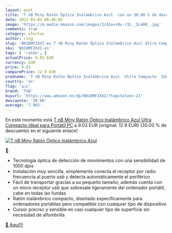 ```yaml
---
layout: post
title: 'T nB Miny Ratón Óptico Inalámbrico Azul  con un 30.00 % de descuento'
date: 2021-03-01 06:48:05
image: 'https://m.media-amazon.com/images/I/41ovrBu-r3L._SL400_.jpg'
comments: true
category: ofertas
author: ring
slug: 'B018MFZXXI-es T nB Miny Ratón Óptico Inalámbrico Azul Ultra Compacto...'
sku: 'B018MFZXXI-es'
tags: [ 'ratón', ]
actualPrice: 9.03 EUR
currency: EUR
price: 9.03
comparePrice: 12.9 EUR
prodname: 'T nB Miny Ratón Óptico Inalámbrico Azul  Ultra Compacto  Ideal para Portátil PC'
country: 'es'
flag: '🇪🇸'
brand: 'TnB'
buyurl: 'https://www.amazon.es/dp/B018MFZXXI/?tag=tolees-21'
descuento: '30.00'
average: '7.965'
---
```


En este momento está [T nB Miny Ratón Óptico Inalámbrico Azul  Ultra Compacto  Ideal para Portátil PC](https://www.amazon.es/dp/B018MFZXXI/?tag=tolees-21) a 9.03 EUR (original: 12.9 EUR) (30.00 %  de descuento) en el siguiente enlace!

[![T nB Miny Ratón Óptico Inalámbrico Azul ](https://m.media-amazon.com/images/I/41ovrBu-r3L._SL400_.jpg)](https://www.amazon.es/dp/B018MFZXXI/?tag=tolees-21)

🔎:

- Tecnología óptica de detección de movimientos con una sensibilidad de 1000 dpis
- Instalación muy sencilla, simplemente conecta el receptor por radio frecuencia al puerto usb y detecta automáticamente el periférico
- Fácil de transportar gracias a su pequeño tamaño; además cuenta con un micro receptor usb que sobresale ligeramente del ordenador portátil, cabe en todas las fundas
- Ratón inalámbrico compacto, diseñado específicamente para ordenadores portátiles pero compatible con cualquier tipo de dispositivo
- Cursor preciso y sensible en casi cualquier tipo de superficie sin necesidad de alfombrilla

[🛒 Aquí!!!](https://www.amazon.es/dp/B018MFZXXI/?tag=tolees-21)

